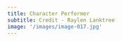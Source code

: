 ```yaml
---
title: Character Performer
subtitle: Credit - Raylen Lanktree
image: '/images/image-017.jpg'
---
```

